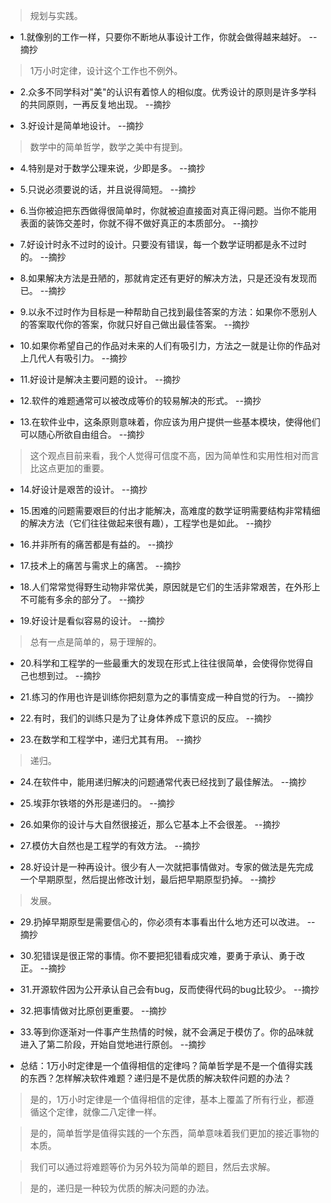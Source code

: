 >规划与实践。

- 1.就像别的工作一样，只要你不断地从事设计工作，你就会做得越来越好。 --摘抄

>1万小时定律，设计这个工作也不例外。

- 2.众多不同学科对"美"的认识有着惊人的相似度。优秀设计的原则是许多学科的共同原则，一再反复地出现。 --摘抄

- 3.好设计是简单地设计。 --摘抄

>数学中的简单哲学，数学之美中有提到。

- 4.特别是对于数学公理来说，少即是多。 --摘抄

- 5.只说必须要说的话，并且说得简短。 --摘抄

- 6.当你被迫把东西做得很简单时，你就被迫直接面对真正得问题。当你不能用表面的装饰交差时，你就不得不做好真正的本质部分。 --摘抄

- 7.好设计时永不过时的设计。只要没有错误，每一个数学证明都是永不过时的。 --摘抄

- 8.如果解决方法是丑陋的，那就肯定还有更好的解决方法，只是还没有发现而已。 --摘抄

- 9.以永不过时作为目标是一种帮助自己找到最佳答案的方法：如果你不愿别人的答案取代你的答案，你就只好自己做出最佳答案。 --摘抄

- 10.如果你希望自己的作品对未来的人们有吸引力，方法之一就是让你的作品对上几代人有吸引力。 --摘抄

- 11.好设计是解决主要问题的设计。 --摘抄

- 12.软件的难题通常可以被改成等价的较易解决的形式。 --摘抄

- 13.在软件业中，这条原则意味着，你应该为用户提供一些基本模块，使得他们可以随心所欲自由组合。 --摘抄

>这个观点目前来看，我个人觉得可信度不高，因为简单性和实用性相对而言比这点更加的重要。

- 14.好设计是艰苦的设计。 --摘抄

- 15.困难的问题需要艰巨的付出才能解决，高难度的数学证明需要结构非常精细的解决方法（它们往往做起来很有趣），工程学也是如此。 --摘抄

- 16.并非所有的痛苦都是有益的。 --摘抄

- 17.技术上的痛苦与需求上的痛苦。 --摘抄

- 18.人们常常觉得野生动物非常优美，原因就是它们的生活非常艰苦，在外形上不可能有多余的部分了。 --摘抄

- 19.好设计是看似容易的设计。 --摘抄

>总有一点是简单的，易于理解的。

- 20.科学和工程学的一些最重大的发现在形式上往往很简单，会使得你觉得自己也想到过。 --摘抄

- 21.练习的作用也许是训练你把刻意为之的事情变成一种自觉的行为。 --摘抄

- 22.有时，我们的训练只是为了让身体养成下意识的反应。 --摘抄

- 23.在数学和工程学中，递归尤其有用。 --摘抄

>递归。

- 24.在软件中，能用递归解决的问题通常代表已经找到了最佳解法。 --摘抄

- 25.埃菲尔铁塔的外形是递归的。 --摘抄

- 26.如果你的设计与大自然很接近，那么它基本上不会很差。 --摘抄

- 27.模仿大自然也是工程学的有效方法。 --摘抄

- 28.好设计是一种再设计。很少有人一次就把事情做对。专家的做法是先完成一个早期原型，然后提出修改计划，最后把早期原型扔掉。 --摘抄

>发展。

- 29.扔掉早期原型是需要信心的，你必须有本事看出什么地方还可以改进。 --摘抄

- 30.犯错误是很正常的事情。你不要把犯错看成灾难，要勇于承认、勇于改正。 --摘抄

- 31.开源软件因为公开承认自己会有bug，反而使得代码的bug比较少。 --摘抄

- 32.把事情做对比原创更重要。 --摘抄

- 33.等到你逐渐对一件事产生热情的时候，就不会满足于模仿了。你的品味就进入了第二阶段，开始自觉地进行原创。 --摘抄

- 总结：1万小时定律是一个值得相信的定律吗？简单哲学是不是一个值得实践的东西？怎样解决软件难题？递归是不是优质的解决软件问题的办法？

>是的，1万小时定律是一个值得相信的定律，基本上覆盖了所有行业，都遵循这个定律，就像二八定律一样。

>是的，简单哲学是值得实践的一个东西，简单意味着我们更加的接近事物的本质。

>我们可以通过将难题等价为另外较为简单的题目，然后去求解。

>是的，递归是一种较为优质的解决问题的办法。
